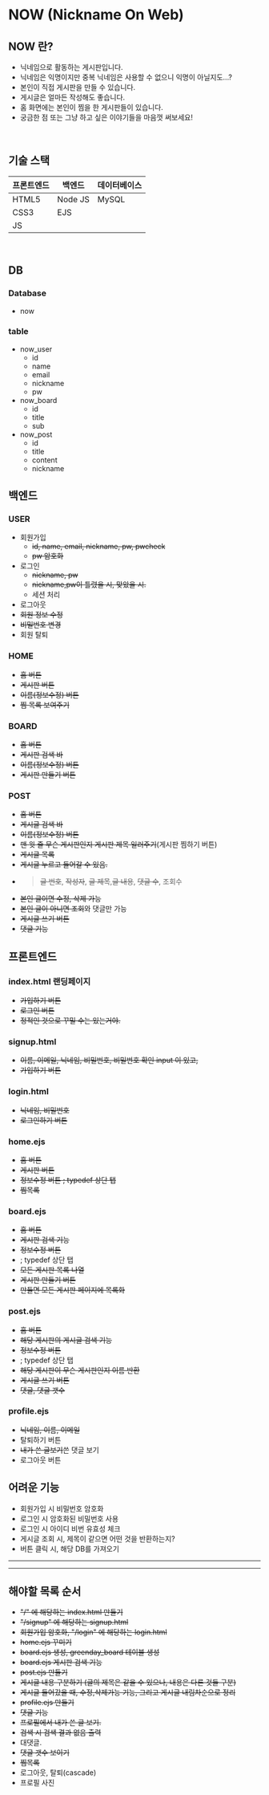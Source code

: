 # NOW (Nickname On Web)
## NOW 란?
- 닉네임으로 활동하는 게시판입니다. 
- 닉네임은 익명이지만 중복 닉네임은 사용할 수 없으니 익명이 아닐지도...?
- 본인이 직접 게시판을 만들 수 있습니다.
- 게시글은 얼마든 작성해도 좋습니다.
- 홈 화면에는 본인이 찜을 한 게시판들이 있습니다.
- 궁금한 점 또는 그냥 하고 싶은 이야기들을 마음껏 써보세요!

<br>

## 기술 스택
|프론트엔드|백엔드|데이터베이스|
|---|---|---|
|HTML5|Node JS|MySQL|
|CSS3|EJS||
|JS|||

<br>




## DB
### Database
- now
### table
- now_user
    - id
    - name
    - email
    - nickname
    - pw
- now_board
    - id
    - title
    - sub
- now_post
    - id
    - title
    - content
    - nickname

## 백엔드
### USER
- 회원가입
    - ~~id, name, email, nickname, pw, pwcheck~~
    - ~~pw 암호화~~
- 로그인
    - ~~nickname, pw~~
    - ~~nickname,pw이 틀렸을 시, 맞았을 시.~~
    - 세션 처리
- 로그아웃
- ~~회원 정보 수정~~
- ~~비밀번호 변경~~
- 회원 탈퇴

### HOME
- ~~홈 버튼~~
- ~~게시판 버튼~~
- ~~이름(정보수정) 버튼~~
- ~~찜 목록 보여주기~~

### BOARD
- ~~홈 버튼~~
- ~~게시판 검색 바~~
- ~~이름(정보수정) 버튼~~
- ~~게시판 만들기 버튼~~

### POST
- ~~홈 버튼~~
- ~~게시글 검색 바~~
- ~~이름(정보수정) 버튼~~
- ~~맨 윗 줄 무슨 게시판인지 게시판 제목 일러주기~~(게시판 찜하기 버튼)
- ~~게시글 목록~~ 
- ~~게시글 누르고 들어갈 수 있음.~~
- > ~~글 번호~~, ~~작성자~~, ~~글 제목~~,~~글 내용~~, ~~댓글 수~~, 조회수
- ~~본인 글이면 수정, 삭제 가능~~
- ~~본인 글이 아니면 조회~~와 댓글만 가능
- ~~게시글 쓰기 버튼~~
- ~~댓글 기능~~

## 프론트엔드
### index.html 랜딩페이지
- ~~가입하기 버튼~~
- ~~로그인 버튼~~
- ~~정적인 것으로 꾸밀 수는 있는거야.~~
### signup.html
- ~~이름, 이메일, 닉네임, 비밀번호, 비밀번호 확인 input 이 있고,~~
- ~~가입하기 버튼~~
### login.html
- ~~닉네임, 비밀번호~~
- ~~로그인하기 버튼~~
### home.ejs
- ~~홈 버튼~~
- ~~게시판 버튼~~
- ~~정보수정 버튼 ; typedef 상단 탭~~
- ~~찜목록~~
### board.ejs
- ~~홈 버튼~~
- ~~게시판 검색 기능~~
- ~~정보수정 버튼~~
- ; typedef 상단 탭
- ~~모든 게시판 목록 나열~~
- ~~게시판 만들기 버튼~~
- ~~만들면 모든 게시판 페이지에 목록화~~
### post.ejs
- ~~홈 버튼~~
- ~~해당 게시판의 게시글 검색 기능~~
- ~~정보수정 버튼~~
- ; typedef 상단 탭
- ~~해당 게시판이 무슨 게시판인지 이름 반환~~
- ~~게시글 쓰기 버튼~~
- ~~댓글, 댓글 갯수~~
### profile.ejs
- ~~닉네임, 이름, 이메일~~
- 탈퇴하기 버튼
- ~~내가 쓴 글보기~~쓴 댓글 보기
- 로그아웃 버튼

## 어려운 기능
- 회원가입 시 비밀번호 암호화
- 로그인 시 암호화된 비밀번호 사용
- 로그인 시 아이디 비번 유효성 체크
- 게시글 조회 시, 제목이 같으면 어떤 것을 반환하는지?
- 버튼 클릭 시, 해당 DB를 가져오기

---
---

## 해야할 목록 순서
- ~~"/" 에 해당하는 index.html 만들기~~
- ~~"/signup" 에 해당하는 signup.html~~
- ~~회원가입 암호화, "/login" 에 해당하는 login.html~~
- ~~home.ejs 꾸미기~~
- ~~board.ejs 생성, greenday_board 테이블 생성~~
- ~~board.ejs 게시판 검색 기능~~
- ~~post.ejs 만들기~~
- ~~게시글 내용 구분하기 (글의 제목은 같을 수 있으나, 내용은 다른 것들 구분)~~
- ~~게시글 들어갔을 때, 수정,삭제가능 기능, 그리고 게시글 내림차순으로 정리~~
- ~~profile.ejs 만들기~~
- ~~댓글 기능~~
- ~~프로필에서 내가 쓴 글 보기.~~
- ~~검색 시 검색 결과 없음 출력~~
- 대댓글.
- ~~댓글 갯수 보이기~~
- ~~찜목록~~
- 로그아웃, 탈퇴(cascade)
- 프로필 사진